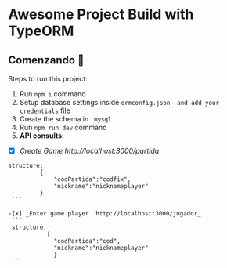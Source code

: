 # Awesome Project Build with TypeORM
## Comenzando 🚀

Steps to run this project:

1. Run `npm i` command
2. Setup database settings inside `ormconfig.json  and add your credentials` file
3. Create the schema in ` mysql` 
4. Run `npm run dev` command
5. **API consults:**
  -[x] _Create Game   http://localhost:3000/partida_
   ```
   structure:
            {
                "codPartida":"codfix",
                "nickname":"nicknameplayer"
            }
    ```

   -[x] _Enter game player  http://localhost:3000/jugador_
    ```
    structure:
              {
                "codPartida":"cod",
                "nickname":"nicknameplayer"
                }
    ```


